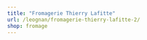 ```yaml
---
title: "Fromagerie Thierry Lafitte"
url: /leognan/fromagerie-thierry-lafitte-2/
shop: fromage
---
```

